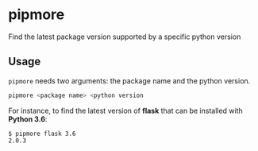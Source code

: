 # pipmore

Find the latest package version supported by a specific python version

## Usage

`pipmore` needs two arguments: the package name and the python version.
```bash
pipmore <package name> <python version
```

For instance, to find the latest version of **flask** that can be installed with **Python 3.6**:

```console
$ pipmore flask 3.6
2.0.3
```
